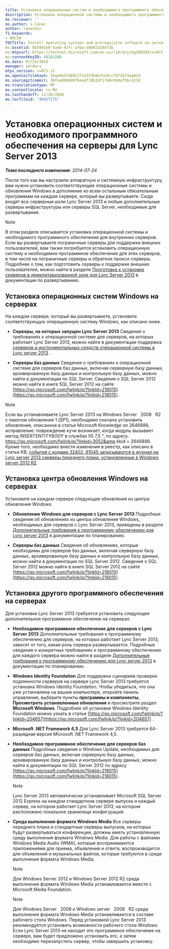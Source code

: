 ```yaml
---
title: Установка операционных систем и необходимого программного обеспечения на серверы
description: Установка операционной системы и необходимого программного обеспечения на серверы.
ms.reviewer: ''
ms.author: v-lanac
author: lanachin
f1.keywords:
- NOCSH
TOCTitle: Install operating systems and prerequisite software on servers
ms:assetid: 055991e0-5aeb-43fc-a7ba-d4b02316d73b
ms:mtpsurl: https://technet.microsoft.com/en-us/library/Gg398103(v=OCS.15)
ms:contentKeyID: 48183288
ms.date: 07/24/2014
manager: serdars
mtps_version: v=OCS.15
ms.openlocfilehash: 2bae9e57db9c2f1d3f3bde7ce9cc7071b73aa01d
ms.sourcegitcommit: 36fee89bb887bea4f18b19f17a8c69daf5bc423d
ms.translationtype: MT
ms.contentlocale: ru-RU
ms.lasthandoff: 11/26/2020
ms.locfileid: "49427175"
---
```

# <a name="install-operating-systems-and-prerequisite-software-on-servers-for-lync-server-2013"></a>Установка операционных систем и необходимого программного обеспечения на серверы для Lync Server 2013

<div data-xmlns="http://www.w3.org/1999/xhtml">

<div class="topic" data-xmlns="http://www.w3.org/1999/xhtml" data-msxsl="urn:schemas-microsoft-com:xslt" data-cs="https://msdn.microsoft.com/">

<div data-asp="https://msdn2.microsoft.com/asp">



</div>

<div id="mainSection">

<div id="mainBody">

<span> </span>

_**Тема последнего изменения:** 2014-07-24_

После того как вы настроили аппаратную и системную инфраструктуру, вам нужно установить соответствующие операционные системы и обновления Windows в дополнение ко всем остальным обязательным программам на каждом сервере, который вы развертываете. Сюда входят все серверные роли Lync Server 2013 и любые дополнительные серверы инфраструктуры или серверы SQL Server, необходимые для развертывания.

<div>


> [!NOTE]
> В этом разделе описывается установка операционной системы и необходимого программного обеспечения для внутренних серверов. Если вы развертываете пограничные серверы для поддержки внешних пользователей, вам также потребуется установить операционную систему и необходимое программное обеспечение для этих серверов, в том числе на пограничные серверы и обратное прокси-серверы. Подробнее о том, как подготовить серверы к поддержке внешних пользователей, можно найти в разделе <A href="lync-server-2013-preparing-for-installation-of-servers-in-the-perimeter-network.md">Подготовка к установке серверов в демилитаризованной зоне для Lync Server 2013</A> в документации по развертыванию.



</div>

<div>

## <a name="install-windows-operating-systems-on-servers"></a>Установка операционных систем Windows на серверах

На каждом сервере, который вы развертываете, установите соответствующую операционную систему Windows, как описано ниже.

  - **Серверы, на которых запущен Lync Server 2013**   Сведения о требованиях к операционной системе для серверов, на которых работает Lync Server 2013, можно найти в документации поддержка [серверов и инструментальных средств операционной системы в Lync server 2013](lync-server-2013-server-and-tools-operating-system-support.md) .

  - **Серверы баз данных**   Сведения о требованиях к операционной системе для серверов баз данных, включая серверную базу данных, архивированную базу данных и контрольную базу данных, можно найти в документации по SQL Server. Сведения о SQL Server 2012 можно найти в книге SQL Server 2012 на сайте [https://go.microsoft.com/fwlink/p/?linkId=218015](https://go.microsoft.com/fwlink/p/?linkid=218015) .

<div>


> [!NOTE]
> Если вы устанавливаете Lync Server 2013 на Windows Server &nbsp; 2008 &nbsp; R2 с пакетом обновления 1 (SP1), необходимо сначала установить обновление, описанное в статье Microsoft Knowledge on 2646886, исправление: повреждение кучи возникает, когда модуль вызывает метод INSERTENTITYBODY в службах IIS 7,5 ", по адресу. <A class=uri href="https://go.microsoft.com/fwlink/p/?linkid=3052%26kbid=2646886"> https://go.microsoft.com/fwlink/p/?linkid=3052&amp kbid = 2646886</A>.<BR>Кроме того, необходимо внести изменения в реестр, как описано в статье KB, <A href="https://go.microsoft.com/fwlink/p/?linkid=506893">события с кодами 32402, 61045 записываются в журнал на Lync server 2013 серверы переднего плана, установленные в Windows server 2012 R2</A>.



</div>

</div>

<div>

## <a name="install-windows-update-on-servers"></a>Установка центра обновления Windows на серверах

Установите на каждом сервере следующие обновления из центра обновления Windows.

  - **Обновление Windows для серверов с Lync Server 2013**   Подробные сведения об обновлениях из центра обновления Windows, необходимых для серверов с Lync Server 2013, приведены в разделе [Дополнительные требования к программному обеспечению для Lync server 2013](lync-server-2013-additional-software-requirements.md) в документации по планированию.

  - **Серверы баз данных**   Сведения об обновлениях, которые необходимы для серверов баз данных, включая серверную базу данных, архивированную базу данных и контрольную базу данных, можно найти в документации по SQL Server 2012. Сведения о SQL Server 2012 можно найти в книге SQL Server 2012 на сайте [https://go.microsoft.com/fwlink/p/?linkId=218015](https://go.microsoft.com/fwlink/p/?linkid=218015) .

</div>

<div>

## <a name="install-other-prerequisite-software-on-servers"></a>Установка другого программного обеспечения на серверах

Для установки Lync Server 2013 требуется установить следующее дополнительное программное обеспечение на серверах:

  - **Необходимое программное обеспечение для серверов с Lync Server 2013**   Дополнительные требования к программному обеспечению для серверов, на которых работает Lync Server 2013, зависят от того, какая роль сервера развертывается. Подробные сведения о конкретных требованиях к программному обеспечению для каждого сервера можно найти в разделе [Дополнительные требования к программному обеспечению для Lync server 2013](lync-server-2013-additional-software-requirements.md) в документации по планированию.

  - **Windows Identity Foundation**   Для поддержки сценариев проверки подлинности серверов на сервере Lync Server 2013 требуется установка Windows Identity Foundation. Чтобы убедиться, что она уже установлена на вашем компьютере, откройте панель управления, выберите пункты **программы и компоненты**, **Просмотреть установленные обновления** и просмотрите раздел **Microsoft Windows**. Подробнее об установке Windows Identity Foundation можно узнать в статье [https://go.microsoft.com/fwlink/p/?linkId=204657](https://go.microsoft.com/fwlink/p/?linkid=204657) .

  - **Microsoft .NET Framework 4,5**   Для Lync Server 2013 требуется 64-разрядная версия Microsoft .NET Framework 4,5.

  - **Необходимое программное обеспечение для серверов баз данных**   Подробные сведения о Windows Update, необходимых для серверов баз данных, включая серверную базу данных, архивированную базу данных и контрольную базу данных, можно найти в документации по SQL Server 2012 по адресу [https://go.microsoft.com/fwlink/p/?linkId=218015](https://go.microsoft.com/fwlink/p/?linkid=218015) .
    
    <div>
    

    > [!NOTE]
    > Lync Server 2013 автоматически устанавливает Microsoft SQL Server 2012 Express на каждом стандартном сервере выпуска и каждый сервер, на котором работает Lync Server 2013, на котором расположено локальное хранилище конфигураций.

    
    </div>

  - **Среда выполнения формата Windows Media**   Все серверы переднего плана и стандартные серверы выпусков, на которых будут развертываться конференции, должны иметь установленную среду выполнения формата Windows Media. Для работы с файлами Windows Media Audio (WMA), которые воспринимаются приложениями для приема, объявления и ответа, воспроизводится для объявлений и музыкальных файлов, которые требуются в среде выполнения формата Windows Media.
    
    <div>
    

    > [!NOTE]
    > Для Windows Server 2012 и Windows Server 2012 R2 среда выполнения формата Windows Media устанавливается вместе с Microsoft Media Foundation.

    
    </div>
    
    <div>
    

    > [!NOTE]
    > Для Windows Server &nbsp; 2008 и Windows server &nbsp; 2008 &nbsp; R2 среда выполнения формата Windows Media устанавливается в составе рабочего стола Windows. Перед установкой Lync Server 2013 рекомендуется установить возможности рабочего стола Windows. Если Lync Server 2013 не находит это программное обеспечение на сервере, вам будет предложено установить его, а затем необходимо перезапустить сервер, чтобы завершить установку.

    
    </div>

</div>

</div>

<span> </span>

</div>

</div>

</div>

